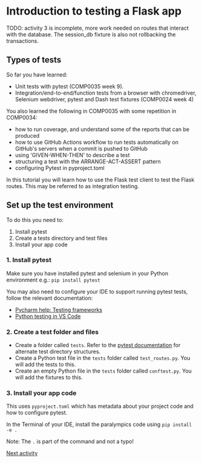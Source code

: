 # Introduction to testing a Flask app

TODO: activity 3 is incomplete, more work needed on routes that interact with the database. The session_db fixture is
also not rollbacking the transactions.

## Types of tests

So far you have learned:

- Unit tests with pytest (COMP0035 week 9).
- Integration/end-to-end/function tests from a browser with chromedriver, Selenium webdriver, pytest and Dash test
  fixtures (COMP0024 week 4)

You also learned the following in COMP0035 with some repetition in COMP0034:

- how to run coverage, and understand some of the reports that can be produced
- how to use GitHub Actions workflow to run tests automatically on GitHub's servers when a commit is pushed to GitHub
- using 'GIVEN-WHEN-THEN' to describe a test
- structuring a test with the ARRANGE-ACT-ASSERT pattern
- configuring Pytest in pyproject.toml

In this tutorial you will learn how to use the Flask test client to test the Flask routes. This may be referred to as
integration testing.

## Set up the test environment

To do this you need to:

1. Install pytest
2. Create a tests directory and test files
3. Install your app code

### 1. Install pytest

Make sure you have installed pytest and selenium in your Python environment e.g.: `pip install pytest`

You may also need to configure your IDE to support running pytest tests, follow the relevant documentation:

- [Pycharm help: Testing frameworks](https://www.jetbrains.com/help/pycharm/testing-frameworks.html)
- [Python testing in VS Code](https://code.visualstudio.com/docs/python/testing)

### 2. Create a test folder and files

- Create a folder called `tests`. Refer to
  the [pytest documentation](https://docs.pytest.org/en/7.1.x/explanation/goodpractices.html#choosing-a-test-layout-import-rules)
  for alternate test directory structures.
- Create a Python test file in the `tests` folder called `test_routes.py`. You will add the tests to this.
- Create an empty Python file in the `tests` folder called `conftest.py`. You will add the fixtures to this.

### 3. Install your app code

This uses `pyproject.toml` which has metadata about your project code and how to configure pytest.

In the Terminal of your IDE, install the paralympics code using `pip install -e .`

Note: The `.` is part of the command and not a typo!

[Next activity](9-2-flask-test-client.md)